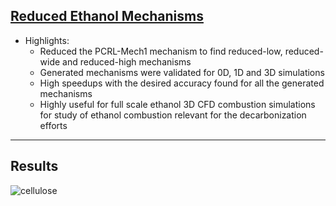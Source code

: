 ## [Reduced Ethanol Mechanisms](https://openengg1.github.io/ethanol)

* Highlights:
  * Reduced the PCRL-Mech1 mechanism to find reduced-low, reduced-wide and reduced-high mechanisms
  * Generated mechanisms were validated for 0D, 1D and 3D simulations
  * High speedups with the desired accuracy found for all the generated mechanisms
  * Highly useful for full scale ethanol 3D CFD combustion simulations for study of ethanol combustion relevant for the decarbonization efforts


---
## Results 

![cellulose](vof.gif)
